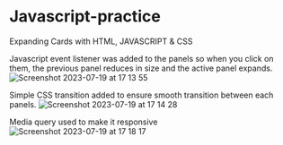 # Javascript-practice
Expanding Cards with HTML, JAVASCRIPT &amp; CSS

Javascript event listener was added to the panels so when you click on them, the previous panel reduces in size and the active panel expands. 
![Screenshot 2023-07-19 at 17 13 55](https://github.com/DpkaLim/Javascript-practice/assets/120406810/be0695c6-ec8e-4f1c-aa1b-b0dc16c530d1)


Simple CSS transition added to ensure smooth transition between each panels. 
![Screenshot 2023-07-19 at 17 14 28](https://github.com/DpkaLim/Javascript-practice/assets/120406810/6c81f88c-eb3a-4bb1-8577-fe55fa4355ea)

Media query used to make it responsive
![Screenshot 2023-07-19 at 17 18 17](https://github.com/DpkaLim/Javascript-practice/assets/120406810/16a4e104-b89a-459b-8043-7c6238ef1301)
